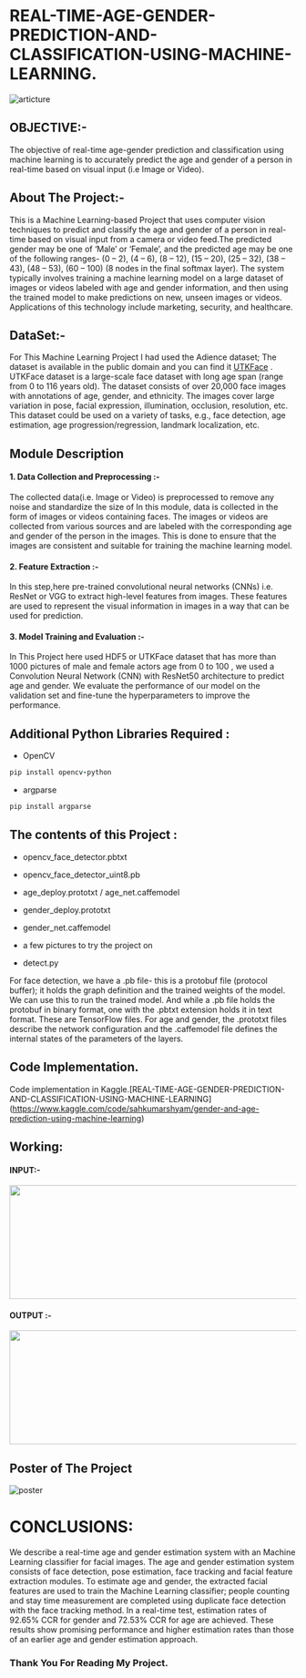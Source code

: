 # REAL-TIME-AGE-GENDER-PREDICTION-AND-CLASSIFICATION-USING-MACHINE-LEARNING.

![articture](https://user-images.githubusercontent.com/84222697/235092372-11100e97-7b88-44bc-ab26-636144919f55.jpg)


## OBJECTIVE:-
The objective of real-time age-gender prediction and classification using machine learning is to accurately predict the age and gender of a person in real-time based on visual input (i.e Image or Video).
## About The Project:-
This is a Machine Learning-based Project that uses computer vision techniques to predict and classify the age and gender of a person in real-time based on visual input from a camera or video feed.The predicted gender may be one of ‘Male’ or ‘Female’, and the predicted age may be one of the following ranges- (0 – 2), (4 – 6), (8 – 12), (15 – 20), (25 – 32), (38 – 43), (48 – 53), (60 – 100) (8 nodes in the final softmax layer). The system typically involves training a machine learning model on a large dataset of images or videos labeled with age and gender information, and then using the trained model to make predictions on new, unseen images or videos. Applications of this technology include marketing, security, and healthcare.
## DataSet:-
For This Machine Learning Project I had used the Adience dataset; The dataset is available in the public domain and you can find it [UTKFace](https://www.kaggle.com/datasets/jangedoo/utkface-new) . UTKFace dataset is a large-scale face dataset with long age span (range from 0 to 116 years old). The dataset consists of over 20,000 face images with annotations of age, gender, and ethnicity. The images cover large variation in pose, facial expression, illumination, occlusion, resolution, etc. This dataset could be used on a variety of tasks, e.g., face detection, age estimation, age progression/regression, landmark localization, etc.

## Module Description
#### 1. Data Collection and Preprocessing :-
The collected data(i.e. Image or Video) is preprocessed to remove any noise and
standardize the size of In this module, data is collected in the form of images or
videos containing faces. The images or videos are collected from various sources
and are labeled with the corresponding age and gender of the person in the images.
This is done to ensure that the images are consistent and suitable for training the
machine learning model.

#### 2. Feature Extraction :-
In this step,here pre-trained convolutional neural networks (CNNs) i.e. ResNet or
VGG to extract high-level features from images. These features are used to represent
the visual information in images in a way that can be used for prediction.

#### 3. Model Training and Evaluation :-
In This Project here used HDF5 or UTKFace dataset that has more than 1000 pictures of male and female actors
age from 0 to 100 , we used a Convolution Neural Network (CNN) with ResNet50
architecture to predict age and gender. We evaluate the performance of our model on
the validation set and fine-tune the hyperparameters to improve the performance.

## Additional Python Libraries Required :
+ OpenCV
```ruby
pip install opencv-python
```
- argparse
```ruby
pip install argparse
```

## The contents of this Project :
+ opencv_face_detector.pbtxt
- opencv_face_detector_uint8.pb
+ age_deploy.prototxt
/ age_net.caffemodel
* gender_deploy.prototxt
+ gender_net.caffemodel
- a few pictures to try the project on
+ detect.py

For face detection, we have a .pb file- this is a protobuf file (protocol buffer); it holds the graph definition and the trained weights of the model. We can use this to run the trained model. And while a .pb file holds the protobuf in binary format, one with the .pbtxt extension holds it in text format. These are TensorFlow files. For age and gender, the .prototxt files describe the network configuration and the .caffemodel file defines the internal states of the parameters of the layers.
## Code Implementation.
Code implementation in Kaggle.[REAL-TIME-AGE-GENDER-PREDICTION-AND-CLASSIFICATION-USING-MACHINE-LEARNING] (https://www.kaggle.com/code/sahkumarshyam/gender-and-age-prediction-using-machine-learning)
## Working:
#### INPUT:-

<img src="https://user-images.githubusercontent.com/84222697/230326843-7e083992-3c05-48d6-b4d6-a2da8a20da9a.png" width="700" height="200">

#### OUTPUT :-

<img src="https://user-images.githubusercontent.com/84222697/224467378-e87c35c7-eded-49e2-9ba3-9e62e791c9d8.png" width="700" height="200">

## Poster of The Project
![poster](https://user-images.githubusercontent.com/84222697/234810089-4d93a511-9284-43fd-956b-9b7a758f6e36.png)

# CONCLUSIONS:
We  describe  a  real-time  age  and  gender  estimation  system  with  an  Machine Learning classifier  for  facial images.  The  age  and  gender  estimation  system  consists  of  face  detection,  pose  estimation,  face tracking  and  facial  feature  extraction  modules.  To  estimate  age  and  gender,  the  extracted  facial features  are  used  to train  the Machine Learning classifier;  people  counting  and  stay time  measurement  are completed using duplicate face detection with the face tracking method. In a real-time test, estimation rates of 92.65% CCR for gender and 72.53% CCR for age are achieved. These results show promising performance and higher estimation rates than those of an earlier age and gender estimation approach.
### Thank You For Reading My Project.
